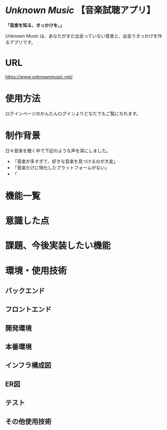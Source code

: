 # *Unknown Music* 【音楽試聴アプリ】

**「音楽を知る、きっかけを。」**

*Unknown Music* は、あなたがまだ出会っていない音楽と、出会うきっかけを作るアプリです。

# URL
https://www.unknownmusic.net/

# 使用方法

ログインページのかんたんログインよりどなたでもご覧になれます。

# 制作背景
日々音楽を聴く中で下記のような声を耳にしました。
- 「音楽が多すぎて、好きな音楽を見つけるのが大変」
- 「音楽だけに特化したプラットフォームがない」
- 「

# 機能一覧

# 意識した点

# 課題、今後実装したい機能

# 環境・使用技術

## バックエンド

## フロントエンド

## 開発環境

## 本番環境

## インフラ構成図

## ER図

## テスト

## その他使用技術
